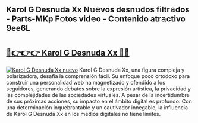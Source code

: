 ## Karol G Desnuda Xx N𝚞𝚎vos desn𝚞dos filtr𝚊dos - Parts-MKp F𝚘tos vid𝚎o - C𝚘ntenido atr𝚊ctivo 9ee6L

# <h2><a href="http://mb0o1sp.tromn.icu/?c=Karol+G+Desnuda+Xx">🔗👉👉👉 Karol G Desnuda Xx 🔗🔗</a></h2>

[![Karol G Desnuda Xx nuevo](https://i.imgur.com/pEAQMta.gif)](http://mb0o1sp.tromn.icu/?c=Karol+G+Desnuda+Xx)
Karol G Desnuda Xx, una figura compleja y polarizadora, desafía la comprensión fácil. Su enfoque poco ortodoxo para construir una personalidad web ha magnetizado y ofendido a los seguidores, generando debates sobre la expresión artística, la privacidad y las complejidades de las sociedades virtuales. A pesar de la incertidumbre de sus próximas acciones, su impacto en el ámbito digital es profundo. Con una determinación inquebrantable y un cautivador innegable, la influencia de Karol G Desnuda Xx en los medios digitales no tiene límites.
